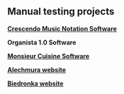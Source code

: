 ## Manual testing projects
  
**[Crescendo Music Notation Software](https://www.nch.com.au/notation/index.html)**

**Organista 1.0 Software**

**[Monsieur Cuisine Software](https://fr.monsieur-cuisine.com/pl)**

**[Alechmura website](https://alechmura.pl/)**

**[Biedronka website](https://www.biedronka.pl/pl)**



